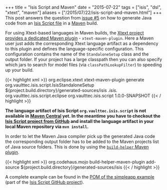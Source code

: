 +++
title = "Isis Script and Maven"
date = "2015-07-22"
tags = ["isis", "dsl", "xtext", "maven"]
aliases = ["/2015/07/22/isis-script-and-maven.html"]
+++
This post answers the question from [issue #5](https://github.com/vaulttec/isis-script/issues/5) on how to generate Java code from an [Isis Script file](https://github.com/vaulttec/isis-script#the-dsl) in a [Maven](http://maven.apache.org) build.

For using Xtext-based languages in Maven builds, the [Xtext project provides a dedicated Maven plugin](https://eclipse.org/Xtext/documentation/350_continuous_integration.html#standalone-build) - `xtext-maven-plugin`. Here a Maven user just adds the corresponding Xtext language artifact as a dependency to this plugin and defines the language-specific configuration. This configuration contains the name of the `StandaloneSetup` class and the output folder. If your project has a large classpath then you can also specify which jars to search for model files (via `classPathLookupFilter`) to speeding up your build.

{{< highlight xml >}}
<plugin>
	<groupId>org.eclipse.xtext</groupId>
	<artifactId>xtext-maven-plugin</artifactId>
	<executions>
		<execution>
			<goals>
				<goal>generate</goal>
			</goals>
		</execution>
	</executions>
	<configuration>
		<languages>
			<language>
				<setup>org.vaulttec.isis.script.IsisStandaloneSetup</setup>
				<outputConfigurations>
					<outputConfiguration>
						<outputDirectory>${project.build.directory}/generated-sources/isis</outputDirectory>
					</outputConfiguration>
				</outputConfigurations>
			</language>
		</languages>
		<classPathLookupFilter>.*isis.*</classPathLookupFilter>
	</configuration>
	<dependencies>
		<dependency>
			<groupId>org.vaulttec.isis.script.eclipse</groupId>
			<artifactId>org.vaulttec.isis.script</artifactId>
			<version>1.0.0-SNAPSHOT</version>
		</dependency>
	</dependencies>
</plugin>
{{< / highlight >}}

**The language artifact of Isis Script `org.vaulttec.isis.script` is not available in [Maven Central](http://search.maven.org) yet. In the meantime you have to checkout the [Isis Script project from GitHub](https://github.com/vaulttec/isis-script) and install the language artifact in your local Maven repository via `mvn install`.**

In order to let the Maven Java compiler pick up the generated Java code the corresponding output folder has to be added to the Maven projects list of Java source folders. This is done by using the [`build-helper` Maven plugin](http://www.mojohaus.org/build-helper-maven-plugin/).

{{< highlight xml >}}
<plugin>
	<groupId>org.codehaus.mojo</groupId>
	<artifactId>build-helper-maven-plugin</artifactId>
	<executions>
		<execution>
			<goals>
				<goal>add-source</goal>
			</goals>
			<configuration>
				<sources>
					<source>${project.build.directory}/generated-sources/isis</source>
				</sources>
			</configuration>
		</execution>
	</executions>
</plugin>
{{< / highlight >}}

A complete example can be found in the [POM of the simpleapp example](https://github.com/vaulttec/isis-script/blob/develop/isis-script-examples/simpleapp/pom.xml) (part of the [Isis Script GitHub project](https://github.com/vaulttec/isis-script/)).